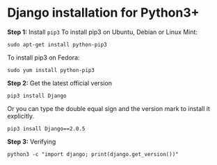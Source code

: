 ﻿# Django installation for Python3+
**Step 1:** Install ``pip3``
To install pip3 on Ubuntu, Debian or Linux Mint:
```shell
sudo apt-get install python-pip3
```
To install pip3 on Fedora:
```shell
sudo yum install python-pip3
```
**Step 2:** Get the latest official version
```shell
pip3 install Django
```
Or  you can type the double equal sign and the version mark to install it explicitly.
```shell
pip3 insall Django==2.0.5
```
**Step 3:** Verifying
```shell
python3 -c "import django; print(django.get_version())"
```
